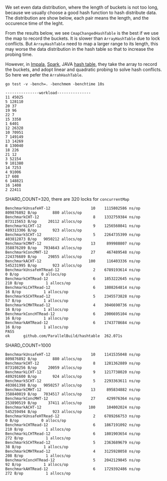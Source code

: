 We set even data distribution, where the length of buckets is not too long, because we usually choose a good hash function to hash distribute data. The distribution are show below, each pair means the length, and the occurence time of the leght.

From the results below, we see `CmapChangedHashTable` is the best if we use the map to record the buckets. It is slower than `ArrayHashTable` due to lock conflicts. But `ArrayHashTable` need to map a larger range to its length, this may worse the data distribution in the hash table so that to increase the probing time.

However, in [Impala](https://github.com/apache/impala/blob/04fd9ae268d89b07e2a692a916bf2ddcfb2e351b/be/src/exec/hash-table.h), [Spark](https://github.com/apache/spark/blob/master/sql/core/src/main/scala/org/apache/spark/sql/execution/joins/HashedRelation.scala), JAVA [hash table](https://www.jianshu.com/p/6c95f8216950), they take the array to record the buckets, and adopt linear and quadratic probing to solve hash conflicts. So here we pefer the `ArrahHashTable`.


```
go test -v -bench=. -benchmem -benchtime 10s
 
---------------workload---------------
11 45025
5 128110
20 37
19 96
22 7
15 3358
1 6401
12 26328
10 70951
7 149149
13 14269
8 130040
18 226
21 12
3 52154
9 101380
14 7253
4 91006
17 608
6 148821
16 1408
2 22411
```
SHARD_COUNT=320, there are 320 locks for `concurrentMap`
```
BenchmarkUnsafeHT-12        	      10	1115802586 ns/op	809876892 B/op	     880 allocs/op
BenchmarkCHT-12             	       8	1332759384 ns/op	873115653 B/op	   20112 allocs/op
BenchmarkLCHT-12            	       9	1256560841 ns/op	489313306 B/op	     923 allocs/op
BenchmarkSCHT-12            	       5	2264735399 ns/op	403812873 B/op	 9050212 allocs/op
BenchmarkCMHT-12            	      13	 899988807 ns/op	358876289 B/op	 7034643 allocs/op
BenchmarkConcMHT-12         	      27	 467489548 ns/op	224376689 B/op	   29855 allocs/op
BenchmarkACHT-12            	     100	 116403336 ns/op	545231995 B/op	     923 allocs/op
BenchmarkUnsafeHTRead-12    	       2	6789193614 ns/op	       0 B/op	       0 allocs/op
BenchmarkCHTRead-12         	       6	1853222645 ns/op	     210 B/op	       1 allocs/op
BenchmarkLCHTRead-12        	       6	1808264814 ns/op	      16 B/op	       1 allocs/op
BenchmarkSCHTRead-12        	       5	2345573828 ns/op	      57 B/op	       1 allocs/op
BenchmarkCMHTRead-12        	       4	3046690736 ns/op	      16 B/op	       1 allocs/op
BenchmarkConcHTRead-12      	       6	2006695104 ns/op	      16 B/op	       1 allocs/op
BenchmarkAHTRead-12         	       6	1743778684 ns/op	      16 B/op	       1 allocs/op
PASS
ok  	github.com/ParallelBuild/hashtable	262.071s
```
SHARD_COUNT=1000
```
BenchmarkUnsafeHT-12        	      10	1141535048 ns/op	809876892 B/op	     880 allocs/op
BenchmarkCHT-12             	       8	1281362889 ns/op	873108256 B/op	   20059 allocs/op
BenchmarkLCHT-12            	       9	1217738020 ns/op	489291600 B/op	     924 allocs/op
BenchmarkSCHT-12            	       5	2293363611 ns/op	403861398 B/op	 9050257 allocs/op
BenchmarkCMHT-12            	      13	 895834882 ns/op	358840019 B/op	 7034517 allocs/op
BenchmarkConcMHT-12         	      27	 429976364 ns/op	253890519 B/op	   37411 allocs/op
BenchmarkACHT-12            	     100	 104002024 ns/op	545259494 B/op	     923 allocs/op
BenchmarkUnsafeHTRead-12    	       2	6789266753 ns/op	       0 B/op	       0 allocs/op
BenchmarkCHTRead-12         	       6	1867191092 ns/op	     210 B/op	       1 allocs/op
BenchmarkLCHTRead-12        	       6	1801903654 ns/op	     272 B/op	       1 allocs/op
BenchmarkSCHTRead-12        	       5	2363689679 ns/op	      38 B/op	       1 allocs/op
BenchmarkCMHTRead-12        	       4	3125928058 ns/op	     208 B/op	       1 allocs/op
BenchmarkConcHTRead-12      	       5	2042129845 ns/op	      92 B/op	       1 allocs/op
BenchmarkAHTRead-12         	       6	1729392486 ns/op	     272 B/op	       1 allocs/op
```
